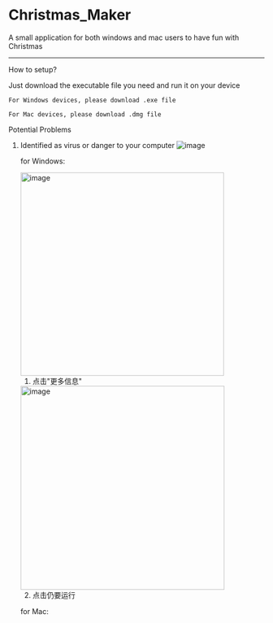 # Christmas_Maker
A small application for both windows and mac users to have fun with Christmas

---------------------------------------------------------------------------------
How to setup?

Just download the executable file you need and run it on your device

    For Windows devices, please download .exe file
  
    For Mac devices, please download .dmg file

Potential Problems
1. Identified as virus or danger to your computer
   ![image](https://user-images.githubusercontent.com/87698941/207767157-b4d20ac6-a593-4640-b4c4-e9d624ab6f42.png)


      for Windows:
      
      <img width="400" alt="image" src="https://user-images.githubusercontent.com/87698941/207777000-93ab5d1c-ffb8-474c-b460-295327d7f5d8.png">
      
      1. 点击"更多信息"
      <img width="401" alt="image" src="https://user-images.githubusercontent.com/87698941/207777377-ba10534e-f4c7-4bad-9670-8b66ba620d98.png">
      
      2. 点击仍要运行
   
      for Mac:
